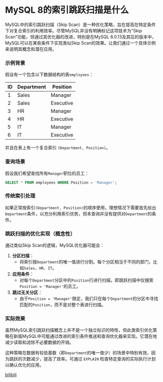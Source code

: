 # MySQL 8的索引跳跃扫描是什么

MySQL中的索引跳跃扫描（Skip Scan）是一种优化策略，旨在提高在特定条件下对复合索引的利用效率。尽管MySQL并没有明确标记这项技术为"Skip Scan"功能，但通过其优化器的改进，特别是在MySQL 8.0.13及其后的版本中，MySQL可以在某些条件下实现类似Skip Scan的效果。让我们通过一个具体示例来说明其概念和潜在应用。

### 示例背景

假设有一个包含以下数据结构的表`employees`：

| **ID** | **Department** | **Position** |
| --- | --- | --- |
| 1 | Sales | Manager |
| 2 | Sales | Executive |
| 3 | HR | Manager |
| 4 | HR | Executive |
| 5 | IT | Manager |
| 6 | IT | Executive |

并且在表上有一个复合索引 `(Department, Position)`。

### 查询场景

假设我们希望查找所有`Manager`职位的员工：

```sql
SELECT * FROM employees WHERE Position = 'Manager';
```

### 传统索引处理

如果正常按索引`(Department, Position)`的顺序使用，理想情况下需要首先给出`Department`条件，以充分利用索引优势，但本查询并没有提供对`Department`的条件。

### 跳跃扫描的优化实现（概念性）

通过类似Skip Scan的逻辑，MySQL优化器可能会：

1. **分区扫描**：
    - 将索引按`Department`的唯一值进行分割。每个分区相当于不同的部门，比如`Sales`、`HR`、`IT`。
2. **应用条件**：
    - 对每个`Department`分区中的`Position`行进行扫描，即跳跃扫描中仅搜索`Position = 'Manager'`的员工。
3. **跳过无关分区**：
    - 由于`Position = 'Manager'`限定，我们只在每个`Department`的分区中寻找匹配的`Position`，而不是对整个表进行扫描。

### 实际效果

虽然MySQL索引跳跃扫描概念上并不是一个独立标识的特性，但此类索引优化策略在新版MySQL中可能通过改进的索引条件推送和查询优化器来实现。它潜在地减少读取和滤除不必要数据的开销。

这种策略在数据有较低基数（即`Department`的唯一值少）的场景中特别有效，因为跳跃的次数减少，提高了效率。可通过 `EXPLAIN` 检查特定查询的实际执行计划以确认优化的应用。

[bilibili](https://player.bilibili.com/player.html?bvid=BV1kFpue5Ehj&p=11&page=11&autoplay=0)
